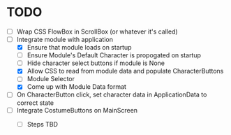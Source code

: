 # TODO

 - [ ] Wrap CSS FlowBox in ScrollBox (or whatever it's called)
 - [ ] Integrate module with application
    - [x] Ensure that module loads on startup
    - [ ] Ensure Module's Default Character is propogated on startup
    - [ ] Hide character select buttons if module is None
    - [x] Allow CSS to read from module data and populate CharacterButtons
    - [ ] Module Selector
    - [x] Come up with Module Data format
 - [ ] On CharacterButton click, set character data in ApplicationData to correct state
 - [ ] Integrate CostumeButtons on MainScreen
    - [ ] Steps TBD

